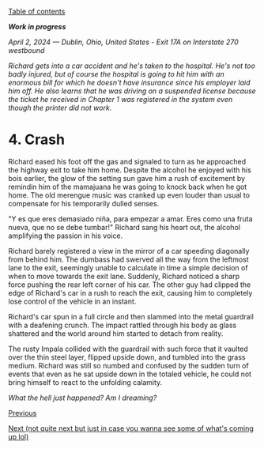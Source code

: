 [Table of contents](./README.md#table-of-contents)

***Work in progress***

*April 2, 2024 — Dublin, Ohio, United States - Exit 17A on Interstate 270 westbound*

*Richard gets into a car accident and he's taken to the hospital. He's not too badly injured, but of course the hospital is going to hit him with an enormous bill for which he doesn't have insurance since his employer laid him off. He also learns that he was driving on a suspended license because the ticket he received in Chapter 1 was registered in the system even though the printer did not work.*

# 4. Crash

Richard eased his foot off the gas and signaled to turn as he approached the highway exit to take him home. Despite the alcohol he enjoyed with his bois earlier, the glow of the setting sun gave him a rush of excitement by remindin him of the mamajuana he was going to knock back when he got home. The old merengue music was cranked up even louder than usual to compensate for his temporarily dulled senses.

"Y es que eres demasiado niña, para empezar a amar. Eres como una fruta nueva, que no se debe tumbar!" Richard sang his heart out, the alcohol amplifying the passion in his voice. 

Richard barely registered a view in the mirror of a car speeding diagonally from behind him. The dumbass had swerved all the way from the leftmost lane to the exit, seemingly unable to calculate in time a simple decision of when to move towards the exit lane. Suddenly, Richard noticed a sharp force pushing the rear left corner of his car. The other guy had clipped the edge of Richard's car in a rush to reach the exit, causing him to completely lose control of the vehicle in an instant. 

Richard's car spun in a full circle and then slammed into the metal guardrail with a deafening crunch. The impact rattled through his body as glass shattered and the world around him started to detach from reality. 

The rusty Impala collided with the guardrail with such force that it vaulted over the thin steel layer, flipped upside down, and tumbled into the grass medium. Richard was still so numbed and confused by the sudden turn of events that even as he sat upside down in the totaled vehicle, he could not bring himself to react to the unfolding calamity. 

*What the hell just happened? Am I dreaming?*

<!-- Generated from ChatGPT lmao, I need to rework this one of these days:

The next thing Richard became aware of was the sound of muffled voices. Gradually, they grew clearer: “Sir, can you hear me? Stay with us.” His eyelids fluttered open, and a pair of concerned EMTs loomed above him, their hands moving efficiently as they checked his vitals. He tried to speak, but his mouth felt dry, and his head throbbed with a dull, relentless ache. One of the EMTs offered a reassuring smile. “You’re going to be okay. You’ve been in an accident, but we’re taking care of you.”

They gently lifted him onto a stretcher, strapping him in securely before wheeling him to the waiting ambulance. Richard’s surroundings swayed as the stretcher rolled, and the flashing red and blue lights reflected off the ambulance’s polished surface. He caught glimpses of twisted metal and shards of glass littering the roadway before the doors swung shut. 

Inside the ambulance, the steady beeping of monitors mixed with the hum of the engine. “Your arm’s broken, and it looks like you have a concussion,” one of the EMTs said, her voice calm but professional. “We’re taking you to the hospital to get checked out.” Richard nodded weakly, his mind still catching up with what had happened. Pain radiated from his left arm, but a sense of relief washed over him. He was alive, and for now, that was enough. -->

[Previous](./3.curiosity.md)

[Next (not quite next but just in case you wanna see some of what's coming up lol)](./%3F-3.intrigue.md)